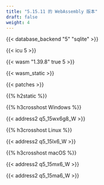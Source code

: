 ```yaml
---
title: "5.15.11 的 WebAssembly 版本"
draft: false
weight: 4
---
```


{{< database_backend "5" "sqlite" >}}

{{< icu 5 >}}

{{< wasm "1.39.8" true 5 >}}

{{< wasm_static >}}

{{< patches >}}

{{% h2static %}}

{{% h3crosshost Windows %}}

{{< address2 q5_15wx6g8_W >}}

{{% h3crosshost Linux %}}

{{< address2 q5_15lx6_W >}}

{{% h3crosshost macOS %}}

{{< address2 q5_15mx6_W >}}

{{< address2 q5_15ma6_W >}}
